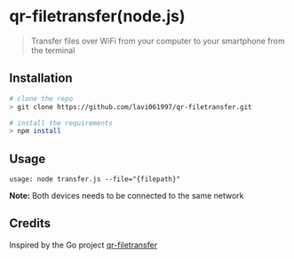 # qr-filetransfer(node.js)
> Transfer files over WiFi from your computer to your smartphone from the terminal

## Installation

```bash
# clone the repo
> git clone https://github.com/lavi061997/qr-filetransfer.git

# install the requirements
> npm install
```

## Usage
```
usage: node transfer.js --file="{filepath}"
```

**Note:** Both devices needs to be connected to the same network

## Credits
Inspired by the Go project [qr-filetransfer](https://github.com/claudiodangelis/qr-filetransfer)
